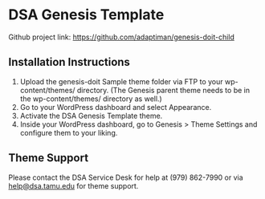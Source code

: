 # DSA Genesis Template

Github project link: https://github.com/adaptiman/genesis-doit-child

## Installation Instructions

1. Upload the genesis-doit Sample theme folder via FTP to your wp-content/themes/ directory. (The Genesis parent theme needs to be in the wp-content/themes/ directory as well.)
2. Go to your WordPress dashboard and select Appearance.
3. Activate the DSA Genesis Template theme.
4. Inside your WordPress dashboard, go to Genesis > Theme Settings and configure them to your liking.

## Theme Support

Please contact the DSA Service Desk for help at (979) 862-7990 or via
help@dsa.tamu.edu for theme support.
